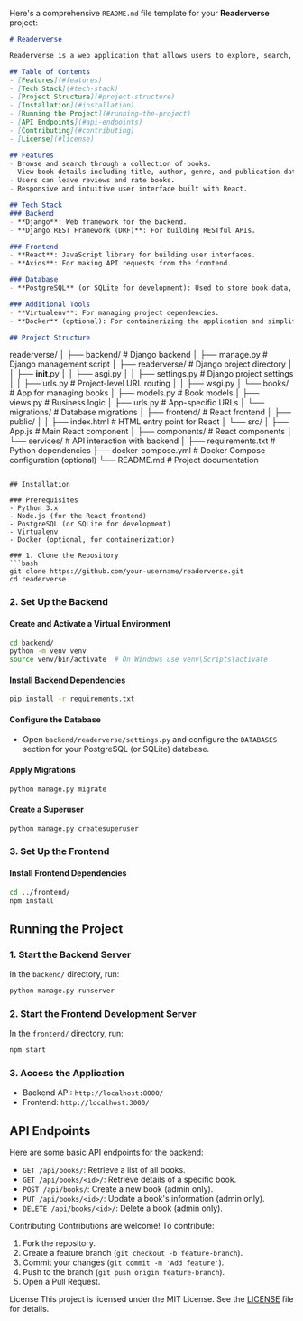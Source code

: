 Here's a comprehensive `README.md` file template for your **Readerverse** project:

```markdown
# Readerverse

Readerverse is a web application that allows users to explore, search, and review a collection of books. The project is built using Django for the backend and React for the frontend. This README provides an overview of the project structure, setup instructions, and key features.

## Table of Contents
- [Features](#features)
- [Tech Stack](#tech-stack)
- [Project Structure](#project-structure)
- [Installation](#installation)
- [Running the Project](#running-the-project)
- [API Endpoints](#api-endpoints)
- [Contributing](#contributing)
- [License](#license)

## Features
- Browse and search through a collection of books.
- View book details including title, author, genre, and publication date.
- Users can leave reviews and rate books.
- Responsive and intuitive user interface built with React.

## Tech Stack
### Backend
- **Django**: Web framework for the backend.
- **Django REST Framework (DRF)**: For building RESTful APIs.

### Frontend
- **React**: JavaScript library for building user interfaces.
- **Axios**: For making API requests from the frontend.

### Database
- **PostgreSQL** (or SQLite for development): Used to store book data, user information, and reviews.

### Additional Tools
- **Virtualenv**: For managing project dependencies.
- **Docker** (optional): For containerizing the application and simplifying deployment.

## Project Structure

```
readerverse/
│
├── backend/                   # Django backend
│   ├── manage.py              # Django management script
│   ├── readerverse/           # Django project directory
│   │   ├── __init__.py
│   │   ├── asgi.py
│   │   ├── settings.py        # Django project settings
│   │   ├── urls.py            # Project-level URL routing
│   │   ├── wsgi.py
│   └── books/                 # App for managing books
│       ├── models.py          # Book models
│       ├── views.py           # Business logic
│       ├── urls.py            # App-specific URLs
│       └── migrations/        # Database migrations
│
├── frontend/                  # React frontend
│   ├── public/
│   │   ├── index.html         # HTML entry point for React
│   └── src/
│       ├── App.js             # Main React component
│       ├── components/        # React components
│       └── services/          # API interaction with backend
│
├── requirements.txt           # Python dependencies
├── docker-compose.yml         # Docker Compose configuration (optional)
└── README.md                  # Project documentation
```

## Installation

### Prerequisites
- Python 3.x
- Node.js (for the React frontend)
- PostgreSQL (or SQLite for development)
- Virtualenv
- Docker (optional, for containerization)

### 1. Clone the Repository
```bash
git clone https://github.com/your-username/readerverse.git
cd readerverse
```

### 2. Set Up the Backend

#### Create and Activate a Virtual Environment
```bash
cd backend/
python -m venv venv
source venv/bin/activate  # On Windows use venv\Scripts\activate
```

#### Install Backend Dependencies
```bash
pip install -r requirements.txt
```

#### Configure the Database
- Open `backend/readerverse/settings.py` and configure the `DATABASES` section for your PostgreSQL (or SQLite) database.

#### Apply Migrations
```bash
python manage.py migrate
```

#### Create a Superuser
```bash
python manage.py createsuperuser
```

### 3. Set Up the Frontend

#### Install Frontend Dependencies
```bash
cd ../frontend/
npm install
```

## Running the Project

### 1. Start the Backend Server
In the `backend/` directory, run:
```bash
python manage.py runserver
```

### 2. Start the Frontend Development Server
In the `frontend/` directory, run:
```bash
npm start
```

### 3. Access the Application
- Backend API: `http://localhost:8000/`
- Frontend: `http://localhost:3000/`

## API Endpoints

Here are some basic API endpoints for the backend:

- `GET /api/books/`: Retrieve a list of all books.
- `GET /api/books/<id>/`: Retrieve details of a specific book.
- `POST /api/books/`: Create a new book (admin only).
- `PUT /api/books/<id>/`: Update a book's information (admin only).
- `DELETE /api/books/<id>/`: Delete a book (admin only).

Contributing
Contributions are welcome! To contribute:
1. Fork the repository.
2. Create a feature branch (`git checkout -b feature-branch`).
3. Commit your changes (`git commit -m 'Add feature'`).
4. Push to the branch (`git push origin feature-branch`).
5. Open a Pull Request.

License
This project is licensed under the MIT License. See the [LICENSE](LICENSE) file for details.

